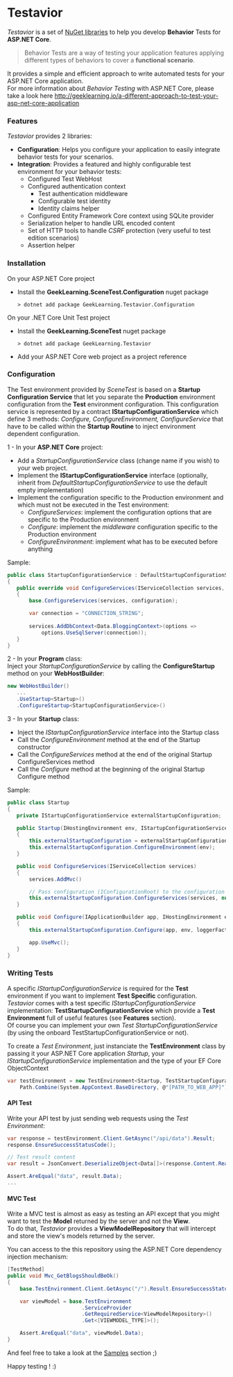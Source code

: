 # Testavior
*Testavior* is a set of [NuGet libraries]() to help  you develop **Behavior** Tests for **ASP.NET Core**.  

>Behavior Tests are a way of testing your application features applying different types of behaviors to cover a **functional scenario**.  

It provides a simple and efficient approach to write automated tests for your ASP.NET Core application.  
For more information about *Behavior Testing* with ASP.NET Core, please take a look here http://geeklearning.io/a-different-approach-to-test-your-asp-net-core-application  

### Features
*Testavior* provides 2 libraries:
* **Configuration**: Helps you configure your application to easily integrate behavior tests for your scenarios.
* **Integration**: Provides a featured and highly configurable test environment for your behavior tests:
  * Configured Test WebHost
  * Configured authentication context
    * Test authentication middleware 
    * Configurable test identity
    * Identity claims helper
  * Configured Entity Framework Core context using SQLite provider 
  * Serialization helper to handle URL encoded content 
  * Set of HTTP tools to handle *CSRF* protection (very useful to test edition scenarios)
  * Assertion helper

### Installation
On your ASP.NET Core project
* Install the **GeekLearning.SceneTest.Configuration** nuget package
  ```
  > dotnet add package GeekLearning.Testavior.Configuration
  ```

On your .NET Core Unit Test project
* Install the **GeekLearning.SceneTest** nuget package
  ```
  > dotnet add package GeekLearning.Testavior
  ```
* Add your ASP.NET Core web project as a project reference
### Configuration
The Test environment provided by *SceneTest* is based on a **Startup Configuration Service** that let you separate the **Production** environment configuration from the **Test** environment configuration.
This configuration service is represented by a contract **IStartupConfigurationService** which define 3 methods: *Configure, ConfigureEnvironment, ConfigureService* that have to be called within the **Startup Routine** to inject environment dependent configuration.  

1 - In your **ASP.NET Core** project:
* Add a *StartupConfigurationService* class (change name if you wish) to your web project.
* Implement the **IStartupConfigurationService** interface (optionally, inherit from *DefaultStartupConfigurationService* to use the default empty implementation)
* Implement the configuration specific to the Production environment and which must not be executed in the Test environment:
  * *ConfigureServices*: implement the configuration options that are specific to the Production environment
  * *Configure*: implement the *middleware* configuration specific to the Production environment
  * *ConfigureEnvironment*: implement what has to be executed before anything

 Sample:
 ```csharp
 public class StartupConfigurationService : DefaultStartupConfigurationService
{
    public override void ConfigureServices(IServiceCollection services, IConfigurationRoot configuration)
    {
        base.ConfigureServices(services, configuration);

        var connection = "CONNECTION_STRING";
            
        services.AddDbContext<Data.BloggingContext>(options =>
            options.UseSqlServer(connection));
    }
}
 ```
 
 2 - In your **Program** class:  
 Inject your *StartupConfigurationService* by calling the **ConfigureStartup** method on your **WebHostBuilder**:
 ```csharp
 new WebHostBuilder()
    ...
    .UseStartup<Startup>()
    .ConfigureStartup<StartupConfigurationService>()
 ```

 3 - In your **Startup** class:
 * Inject the *IStartupConfigurationService* interface into the Startup class
 * Call the *ConfigureEnvironment* method at the end of the Startup constructor
 * Call the *ConfigureServices* method at the end of the original Startup ConfigureServices method
 * Call the *Configure* method at the beginning of the original Startup Configure method
 
 Sample:
 ```csharp
public class Startup
{
    private IStartupConfigurationService externalStartupConfiguration;

    public Startup(IHostingEnvironment env, IStartupConfigurationService externalStartupConfiguration = null)
    {
        this.externalStartupConfiguration = externalStartupConfiguration;
        this.externalStartupConfiguration.ConfigureEnvironment(env);
    }

    public void ConfigureServices(IServiceCollection services)
    {
        services.AddMvc()

        // Pass configuration (IConfigurationRoot) to the configuration service if needed
        this.externalStartupConfiguration.ConfigureServices(services, null);
    }

    public void Configure(IApplicationBuilder app, IHostingEnvironment env, ILoggerFactory loggerFactory)
    {
        this.externalStartupConfiguration.Configure(app, env, loggerFactory);

        app.UseMvc();
    }
}
```


### Writing Tests
A specific *IStartupConfigurationService* is required for the **Test** environment if you want to implement **Test Specific** configuration.  
*Testavior* comes with a test specific *IStartupConfigurationService* implementation: **TestStartupConfigurationService** which provide a **Test Environment** full of useful features (see **Features** section).  
Of course you can implement your own *Test StartupConfigurationService* (by using the onboard TestStartupConfigurationService or not).  

To create a *Test Environment*, just instanciate the **TestEnvironment** class by passing it your ASP.NET Core application *Startup*, your *IStartupConfigurationService* implementation and the type of your EF Core ObjectContext
```csharp
var testEnvironment = new TestEnvironment<Startup, TestStartupConfigurationService<[EF_DB_CONTEXT]>>(
    Path.Combine(System.AppContext.BaseDirectory, @"[PATH_TO_WEB_APP]"));
```

#### API Test
Write your API test by just sending web requests using the *Test Environment*:
```csharp
var response = testEnvironment.Client.GetAsync("/api/data").Result;
response.EnsureSuccessStatusCode();

// Test result content
var result = JsonConvert.DeserializeObject<Data[]>(response.Content.ReadAsStringAsync().Result);

Assert.AreEqual("data", result.Data);
...
```

#### MVC Test
Write a MVC test is almost as easy as testing an API except that you might want to test the **Model** returned by the server and not the **View**.  
To do that, *Testavior* provides a **ViewModelRepository** that will intercept and store the view's models returned by the server.

You can access to the this repository using the ASP.NET Core dependency injection mechanism:

```csharp
[TestMethod]
public void Mvc_GetBlogsShouldBeOk()
{
    base.TestEnvironment.Client.GetAsync("/").Result.EnsureSuccessStatusCode();

    var viewModel = base.TestEnvironment
                        .ServiceProvider
                        .GetRequiredService<ViewModelRepository>()
                        .Get<[VIEWMODEL_TYPE]>();

    Assert.AreEqual("data", viewModel.Data);
}
```

And feel free to take a look at the [Samples](https://github.com/geeklearningio/gl-dotnet-test-integration/tree/develop/sample) section ;)

Happy testing ! :)